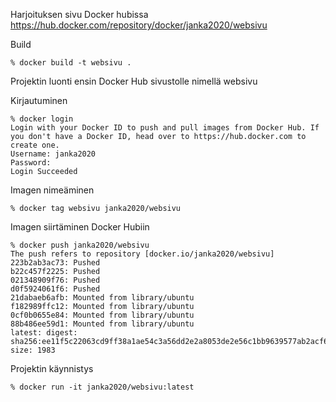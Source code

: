 Harjoituksen sivu Docker hubissa https://hub.docker.com/repository/docker/janka2020/websivu

Build

    % docker build -t websivu .  

Projektin luonti ensin Docker Hub sivustolle nimellä websivu

Kirjautuminen

    % docker login                         
    Login with your Docker ID to push and pull images from Docker Hub. If you don't have a Docker ID, head over to https://hub.docker.com to create one.
    Username: janka2020
    Password: 
    Login Succeeded

Imagen nimeäminen

    % docker tag websivu janka2020/websivu 

Imagen siirtäminen Docker Hubiin

    % docker push janka2020/websivu        
    The push refers to repository [docker.io/janka2020/websivu]
    223b2ab3ac73: Pushed 
    b22c457f2225: Pushed 
    021348909f76: Pushed 
    d0f5924061f6: Pushed 
    21dabaeb6afb: Mounted from library/ubuntu 
    f182989ffc12: Mounted from library/ubuntu 
    0cf0b0655e84: Mounted from library/ubuntu 
    88b486ee59d1: Mounted from library/ubuntu 
    latest: digest: sha256:ee11f5c22063cd9ff38a1ae54c3a56dd2e2a8053de2e56c1bb9639577ab2acf6 size: 1983

Projektin käynnistys

    % docker run -it janka2020/websivu:latest
